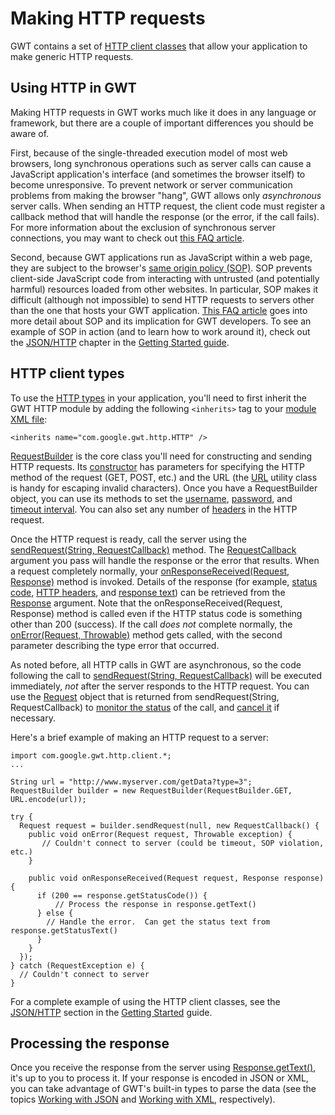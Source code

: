 # Making HTTP requests #

GWT contains a set of [HTTP client classes](http://google-web-toolkit.googlecode.com/svn/javadoc/1.5/com/google/gwt/http/client/package-summary.html) that allow your application to make generic HTTP requests.

## Using HTTP in GWT ##

Making HTTP requests in GWT works much like it does in any language or framework, but there are a couple of important differences you should be aware of.

First, because of the single-threaded execution model of most web browsers, long synchronous operations such as server calls can cause a JavaScript application's interface (and sometimes the browser itself) to become unresponsive.  To prevent network or server communication problems from making the browser "hang", GWT allows only _asynchronous_ server calls.  When sending an HTTP request, the client code must register a callback method that will handle the response (or the error, if the call fails).  For more information about the exclusion of synchronous server connections, you may want to check out [this FAQ article](FAQ_SynchronousServerConnection.md).

Second, because GWT applications run as JavaScript within a web page, they are subject to the browser's [same origin policy (SOP)](http://en.wikipedia.org/wiki/Same_origin_policy).  SOP prevents client-side JavaScript code from interacting with untrusted (and potentially harmful) resources loaded from other websites.  In particular, SOP makes it difficult (although not impossible) to send HTTP requests to servers other than the one that hosts your GWT application.  [This FAQ article](FAQ_SOP.md) goes into more detail about SOP and its implication for GWT developers.  To see an example of SOP in action (and to learn how to work around it), check out the [JSON/HTTP](GettingStartedJSON.md) chapter in the [Getting Started guide](GettingStarted.md).

## HTTP client types ##

To use the [HTTP types](http://google-web-toolkit.googlecode.com/svn/javadoc/1.5/com/google/gwt/http/client/package-summary.html) in your application, you'll need to first inherit the GWT HTTP module by adding the following `<inherits>` tag to your [module XML file](http://code.google.com/p/google-web-toolkit-doc-1-5/wiki/DevGuideModuleXml):

```
<inherits name="com.google.gwt.http.HTTP" />
```

[RequestBuilder](http://google-web-toolkit.googlecode.com/svn/javadoc/1.5/com/google/gwt/http/client/RequestBuilder.html) is the core class you'll need for constructing and sending HTTP requests.  Its [constructor](http://google-web-toolkit.googlecode.com/svn/javadoc/1.5/com/google/gwt/http/client/RequestBuilder.html#RequestBuilder(com.google.gwt.http.client.RequestBuilder.Method,%20java.lang.String)) has parameters for specifying the HTTP method of the request (GET, POST, etc.) and the URL (the [URL](http://google-web-toolkit.googlecode.com/svn/javadoc/1.5/com/google/gwt/http/client/URL.html) utility class is handy for escaping invalid characters).  Once you have a RequestBuilder object, you can use its methods to set the [username](http://google-web-toolkit.googlecode.com/svn/javadoc/1.5/com/google/gwt/http/client/RequestBuilder.html#setUser(java.lang.String)), [password](http://google-web-toolkit.googlecode.com/svn/javadoc/1.5/com/google/gwt/http/client/RequestBuilder.html#setPassword(java.lang.String)), and [timeout interval](http://google-web-toolkit.googlecode.com/svn/javadoc/1.5/com/google/gwt/http/client/RequestBuilder.html#setTimeoutMillis(int)).  You can also set any number of  [headers](http://google-web-toolkit.googlecode.com/svn/javadoc/1.5/com/google/gwt/http/client/RequestBuilder.html#setHeader(java.lang.String,%20java.lang.String)) in the HTTP request.

Once the HTTP request is ready, call the server using the [sendRequest(String, RequestCallback)](http://google-web-toolkit.googlecode.com/svn/javadoc/1.5/com/google/gwt/http/client/RequestBuilder.html#sendRequest(java.lang.String,%20com.google.gwt.http.client.RequestCallback)) method.  The [RequestCallback](http://google-web-toolkit.googlecode.com/svn/javadoc/1.5/com/google/gwt/http/client/RequestCallback.html) argument you pass will handle the response or the error that results.  When a request completely normally, your [onResponseReceived(Request, Response)](http://google-web-toolkit.googlecode.com/svn/javadoc/1.5/com/google/gwt/http/client/RequestCallback.html#onResponseReceived(com.google.gwt.http.client.Request,%20com.google.gwt.http.client.Response)) method is invoked.  Details of the response (for example, [status code](http://google-web-toolkit.googlecode.com/svn/javadoc/1.5/com/google/gwt/http/client/Response.html#getStatusCode()), [HTTP headers](http://google-web-toolkit.googlecode.com/svn/javadoc/1.5/com/google/gwt/http/client/Response.html#getHeaders()), and [response text](http://google-web-toolkit.googlecode.com/svn/javadoc/1.5/com/google/gwt/http/client/Response.html#getText())) can be retrieved from the [Response](http://google-web-toolkit.googlecode.com/svn/javadoc/1.5/com/google/gwt/http/client/Response.html) argument.  Note that the onResponseReceived(Request, Response) method is called even if the HTTP status code is something other than 200 (success).  If the call _does not_ complete normally, the [onError(Request, Throwable)](http://google-web-toolkit.googlecode.com/svn/javadoc/1.5/com/google/gwt/http/client/RequestCallback.html#onError(com.google.gwt.http.client.Request,%20java.lang.Throwable)) method gets called, with the second parameter describing the type error that occurred.

As noted before, all HTTP calls in GWT are asynchronous, so the code following the call to [sendRequest(String, RequestCallback)](http://google-web-toolkit.googlecode.com/svn/javadoc/1.5/com/google/gwt/http/client/RequestBuilder.html#sendRequest(java.lang.String,%20com.google.gwt.http.client.RequestCallback)) will be executed immediately, _not_ after the server responds to the HTTP request.  You can use the [Request](http://google-web-toolkit.googlecode.com/svn/javadoc/1.5/com/google/gwt/http/client/Request.html) object that is returned from sendRequest(String, RequestCallback) to [monitor the status](http://google-web-toolkit.googlecode.com/svn/javadoc/1.5/com/google/gwt/http/client/Request.html#isPending()) of the call, and [cancel it](http://google-web-toolkit.googlecode.com/svn/javadoc/1.5/com/google/gwt/http/client/Request.html#cancel()) if necessary.

Here's a brief example of making an HTTP request to a server:

```
import com.google.gwt.http.client.*;
...

String url = "http://www.myserver.com/getData?type=3";
RequestBuilder builder = new RequestBuilder(RequestBuilder.GET, URL.encode(url));

try {
  Request request = builder.sendRequest(null, new RequestCallback() {
    public void onError(Request request, Throwable exception) {
       // Couldn't connect to server (could be timeout, SOP violation, etc.)     
    }

    public void onResponseReceived(Request request, Response response) {
      if (200 == response.getStatusCode()) {
          // Process the response in response.getText()
      } else {
        // Handle the error.  Can get the status text from response.getStatusText()
      }
    }       
  });
} catch (RequestException e) {
  // Couldn't connect to server        
}
```

For a complete example of using the HTTP client classes, see the [JSON/HTTP](GettingStartedJSON.md) section in the [Getting Started](GettingStarted.md) guide.

## Processing the response ##

Once you receive the response from the server using [Response.getText()](http://google-web-toolkit.googlecode.com/svn/javadoc/1.5/com/google/gwt/http/client/Response.html#getText()), it's up to you to process it.  If your response is encoded in JSON or XML, you can take advantage of GWT's built-in types to parse the data (see the topics [Working with JSON](DevGuideJSON.md) and [Working with XML](DevGuideXML.md), respectively).
